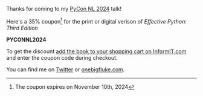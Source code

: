 Thanks for coming to my [PyCon NL 2024](https://pycon-nl.org/) talk!

Here's a 35% coupon[^1] for the print or digital verison of *Effective Python: Third Edition*

**PYCONNL2024**

To get the discount [add the book to your shopping cart on InformIT.com](https://click.linksynergy.com/deeplink?id=YvEWtFaKGwg&mid=24808&murl=https%3A%2F%2Fwww.informit.com%2Fstore%2Feffective-python-125-specific-ways-to-write-better-9780138172183") and enter the coupon code during checkout.

You can find me on [Twitter](https://x.com/haxor) or [onebigfluke.com](https://onebigfluke.com).

[^1]: The coupon expires on November 10th, 2024
